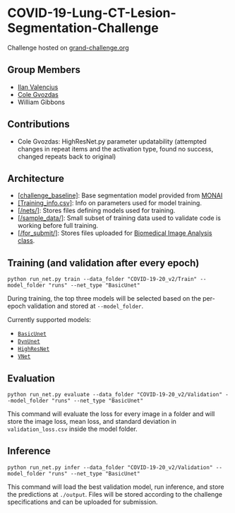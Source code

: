 ﻿# COVID-19-Lung-CT-Lesion-Segmentation-Challenge

Challenge hosted on [grand-challenge.org](https://covid-segmentation.grand-challenge.org/)

## Group Members
* [Ilan Valencius](https://github.com/ivalencius)
* [Cole Gvozdas](https://github.com/colegvozdas1)
* William Gibbons
## Contributions
 - Cole Gvozdas: HighResNet.py parameter updatability (attempted changes in repeat items and the activation type, found no success, changed repeats back to original)

## Architecture
* [[challenge_baseline]](https://github.com/ivalencius/COVID-19-Lung-CT-Lesion-Segmentation-Challenge/tree/main/challenge_baseline): Base segmentation model provided from [MONAI](https://github.com/Project-MONAI/tutorials/tree/master/3d_segmentation/challenge_baseline)
* [[Training_info.csv]](https://github.com/ivalencius/COVID-19-Lung-CT-Lesion-Segmentation-Challenge/blob/main/training_info.csv): Info on parameters used for model training. 
* [[/nets/]](https://github.com/ivalencius/COVID-19-Lung-CT-Lesion-Segmentation-Challenge/blob/main/nets): Stores files defining models used for training.
* [[/sample_data/]](https://github.com/ivalencius/COVID-19-Lung-CT-Lesion-Segmentation-Challenge/tree/main/sample_data): Small subset of training data used to validate code is working before full training.
* [[/for_submit/]](https://github.com/ivalencius/COVID-19-Lung-CT-Lesion-Segmentation-Challenge/blob/main/for_submit): Stores files uploaded for [Biomedical Image Analysis class](https://github.com/ivalencius/Biomedical_Image_Analysis_CSCI3397). 

## Training (and validation after every epoch)
```python run_net.py train --data_folder "COVID-19-20_v2/Train" --model_folder "runs" --net_type "BasicUnet"```

During training, the top three models will be selected based on the per-epoch validation and stored at ```--model_folder```.

Currently supported models:
* [`BasicUnet`](https://www.nature.com/articles/s41592-018-0261-2)
* [`DynUnet`](https://arxiv.org/abs/1904.08128)
* [`HighResNet`](https://arxiv.org/abs/1707.01992)
* [`VNet`](https://arxiv.org/pdf/1606.04797.pdf)

## Evaluation
```python run_net.py evaluate --data_folder "COVID-19-20_v2/Validation" --model_folder "runs" --net_type "BasicUnet"```

This command will evaluate the loss for every image in a folder and will store the image loss, mean loss, and standard deviation in `validation_loss.csv` inside the model folder.

## Inference
```python run_net.py infer --data_folder "COVID-19-20_v2/Validation" --model_folder "runs" --net_type "BasicUnet"```

This command will load the best validation model, run inference, and store the predictions at ```./output```. Files will be stored according to the challenge specifications and can be uploaded for submission.
